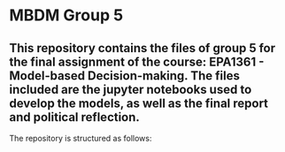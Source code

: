 # MBDM Group 5
## This repository contains the files of group 5 for the final assignment of the course: EPA1361 - Model-based Decision-making. The files included are the jupyter notebooks used to develop the models, as well as the final report and political reflection. 
The repository is structured as follows: 
